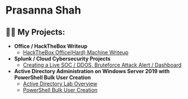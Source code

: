 <h1>Prasanna Shah</h1>

<h2>👨‍💻 My Projects:</h2>

- <b>Office / HackTheBox Writeup</b>
  - [HackTheBox Office(Hard) Machine Writeup](https://github.com/prasannashah1/Office-Writeup)
- <b>Splunk / Cloud Cybersecurity Projects</b>
  - [Creating a Live SOC / DDOS, Bruteforce Attack Alert / Dashboard](https://github.com/prasannashah1/Splunk-SOC)
- <b>Active Directory Administration on Windows Server 2019 with PowerShell Bulk User Creation</b>
  - [Active Directory Lab Overview](https://github.com/prasannashah1/AD-LAB-Overview)
  - [PowerShell Bulk User Creation](https://github.com/prasannashah1/PowerShell)
 
<!--<h2> 🤳 Connect with me:</h2>

[<img align="left" alt="JoshMadakor | LinkedIn" width="22px" src="https://cdn.jsdelivr.net/npm/simple-icons@v3/icons/linkedin.svg" />][linkedin]

[linkedin]: https://linkedin.com/in/prasannashah1-->

<!--
**prasannashah1/prasannashah1** is a ✨ _special_ ✨ repository because its `README.md` (this file) appears on your GitHub profile.

Here are some ideas to get you started:

- 🔭 I’m currently working on ...
- 🌱 I’m currently learning ...
- 👯 I’m looking to collaborate on ...
- 🤔 I’m looking for help with ...
- 💬 Ask me about ...
- 📫 How to reach me: ...
- 😄 Pronouns: ...
- ⚡ Fun fact: ...
-->
